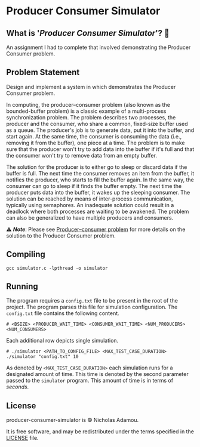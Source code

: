 # Producer Consumer Simulator

## What is '_Producer Consumer Simulator_'? 🤔

An assignment I had to complete that involved demonstrating the Producer Consumer problem.

## Problem Statement

Design and implement a system in which demonstrates the Producer Consumer problem.

In computing, the producer–consumer problem (also known as the bounded-buffer problem) is a classic example of a multi-process synchronization problem. The problem describes two processes, the producer and the consumer, who share a common, fixed-size buffer used as a queue. The producer's job is to generate data, put it into the buffer, and start again. At the same time, the consumer is consuming the data (i.e., removing it from the buffer), one piece at a time. The problem is to make sure that the producer won't try to add data into the buffer if it's full and that the consumer won't try to remove data from an empty buffer.

The solution for the producer is to either go to sleep or discard data if the buffer is full. The next time the consumer removes an item from the buffer, it notifies the producer, who starts to fill the buffer again. In the same way, the consumer can go to sleep if it finds the buffer empty. The next time the producer puts data into the buffer, it wakes up the sleeping consumer. The solution can be reached by means of inter-process communication, typically using semaphores. An inadequate solution could result in a deadlock where both processes are waiting to be awakened. The problem can also be generalized to have multiple producers and consumers.

⚠️  _**Note**_: Please see [Producer–consumer problem](https://en.wikipedia.org/wiki/Producer%E2%80%93consumer_problem) for more details on the solution to the Producer Consumer problem.

## Compiling

```shell script
gcc simulator.c -lpthread -o simulator
```

## Running

The program requires a `config.txt` file to be present in the root of the project. The program parses this file for simulation configuration. The `config.txt` file contains the following content.

```shell script
# <BSIZE> <PRODUCER_WAIT_TIME> <CONSUMER_WAIT_TIME> <NUM_PRODUCERS> <NUM_CONSUMERS>
```

Each additional row depicts single simulation.

```shell script
# ./simulator <PATH_TO_CONFIG_FILE> <MAX_TEST_CASE_DURATION>
./simulator "config.txt" 10
```

As denoted by `<MAX_TEST_CASE_DURATION>` each simulation runs for a designated amount of time. This time is denoted by the second parameter passed to the `simulator` program. This amount of time is in terms of _seconds_. 

## License

producer-consumer-simulator is © Nicholas Adamou.

It is free software, and may be redistributed under the terms specified in the [LICENSE] file.

[LICENSE]: LICENSE
